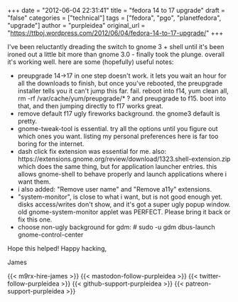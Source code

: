 +++
date = "2012-06-04 22:31:41"
title = "fedora 14 to 17 upgrade"
draft = "false"
categories = ["technical"]
tags = ["fedora", "pgo", "planetfedora", "upgrade"]
author = "purpleidea"
original_url = "https://ttboj.wordpress.com/2012/06/04/fedora-14-to-17-upgrade/"
+++

I've been reluctantly dreading the switch to gnome 3 + shell until it's been ironed out a little bit more than gnome 3.0 - finally took the plunge. overall it's working well. here are some (hopefully) useful notes:
<ul>
	<li>preupgrade 14-&gt;17 in one step doesn't work. it lets you wait an hour for all the downloads to finish, but once you've rebooted, the preupgrade installer tells you it can't jump this far. fail. reboot into f14, yum clean all, rm -rf /var/cache/yum/preupgrade/* ? and preupgrade to f15. boot into that, and then jumping directly to f17 works great.</li>
	<li>remove default f17 ugly fireworks background. the gnome3 default is pretty.</li>
	<li>gnome-tweak-tool is essential. try all the options until you figure out which ones you want. listing my personal preferences here is far too boring for the internet.</li>
	<li>dash click fix extension was essential for me. also: https://extensions.gnome.org/review/download/1323.shell-extension.zip which does the same thing, but for application launcher entries. this allows gnome-shell to behave properly and launch applications where i want them.</li>
	<li>i also added: "Remove user name" and "Remove a11y" extensions.</li>
	<li>"system-monitor", is close to what i want, but is not good enough yet. disks access/writes don't show, and it's got a super ugly popup window. old gnome-system-monitor applet was PERFECT. Please bring it back or fix this one.</li>
	<li>choose non-ugly background for gdm: # sudo -u gdm dbus-launch gnome-control-center</li>
</ul>
Hope this helped! Happy hacking,

James

{{< m9rx-hire-james >}}
{{< mastodon-follow-purpleidea >}}
{{< twitter-follow-purpleidea >}}
{{< github-support-purpleidea >}}
{{< patreon-support-purpleidea >}}
